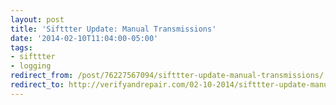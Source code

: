 ```yaml
---
layout: post 
title: 'Sifttter Update: Manual Transmissions' 
date: '2014-02-10T11:04:00-05:00' 
tags: 
- sifttter 
- logging
redirect_from: /post/76227567094/sifttter-update-manual-transmissions/
redirect_to: http://verifyandrepair.com/02-10-2014/sifttter-update-manual-transmissions
---
```


